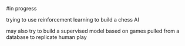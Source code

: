 #in progress

trying to use reinforcement learning to build a chess AI

may also try to build a supervised model based on games pulled from a database to replicate human play
